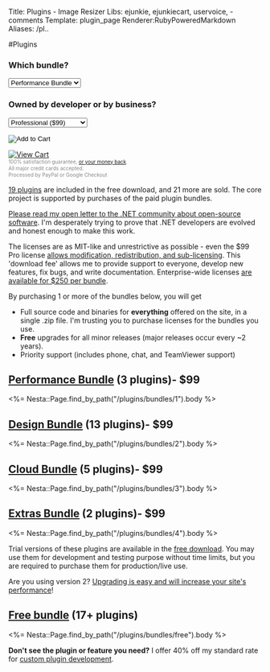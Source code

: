 Title: Plugins - Image Resizer
Libs: ejunkie, ejunkiecart, uservoice, -comments
Template: plugin_page
Renderer:RubyPoweredMarkdown
Aliases: /pl..

#Plugins


<div class="buySidebar">
	<form action="https://www.e-junkie.com/ecom/gb.php?c=cart&amp;i=929356&amp;cl=41912&amp;ejc=2" target="ej_ejc" method="POST" accept-charset="UTF-8">
	<h3>Which bundle?</h3>
	<select name="o1">
	<option value="Performance Bundle">Performance Bundle</option>
	<option value="Designer Bundle">Designer Bundle</option>
	<option value="Cloud Bundle">Cloud Bundle</option>
	<option value="Extras Bundle">Extras Bundle</option>
	</select>
	<h3>Owned by developer or by business?</h3>
	<select name="o2">
	<option value="Pro License">Professional ($99)</option>
	<option value="Enterprise License">Enterprise-wide ($250)</option>
	</select>
	<div style="padding-top:15px;"> </div>
	<input type="image" src="http://www.e-junkie.com/ej/ej_add_to_cart.gif" border="0"  alt="Add to Cart" class="ec_ejc_thkbx" onClick="javascript:return EJEJC_lc(this.parentNode);"/>
	</form>
	<a href="https://www.e-junkie.com/ecom/gb.php?c=cart&amp;cl=41912&amp;ejc=2" target="ej_ejc" class="ec_ejc_thkbx" onClick="javascript:return EJEJC_lc(this);"><img src="http://www.e-junkie.com/ej/ej_view_cart.gif" border="0" alt="View Cart"/></a>
	<div class="info" style="font-size:10px; color:#888888;line-height:1.3em">
	100% satisfaction guarantee, <a href="/purchase/refunds">or your money back</a>.
	<br /> All major credit cards accepted. 
	<br /> Processed by PayPal or Google Checkout
	</div>
</div>


[19 plugins](/plugins/bundles/free) are included in the free download, and 21 more are sold. The core project is supported by purchases of the paid plugin bundles. 

[Please read my open letter to the .NET community about open-source software](/openletter). I'm desperately trying to prove that .NET developers are evolved and honest enough to make this work.

The licenses are as MIT-like and unrestrictive as possible - even the <span class="price">$99</span> Pro license [allows modification, redistribution, and sub-licensing](/licenses/pro). This 'download fee' allows me to provide support to everyone, develop new features, fix bugs, and write documentation. Enterprise-wide licenses [are available for $250 per bundle](/plugins/enterprise).

By purchasing 1 or more of the bundles below, you will get 

 * Full source code and binaries for **everything** offered on the site, in a single .zip file. I'm trusting you to purchase licenses for the bundles you use.
 * **Free** upgrades for all minor releases (major releases occur every ~2 years). 
 * Priority support (includes phone, chat, and TeamViewer support)

	

## [Performance Bundle](/plugins/bundles/1) (3 plugins)- <span class="price">$99</span>


<%= Nesta::Page.find_by_path("/plugins/bundles/1").body %>


## [Design Bundle](/plugins/bundles/2) (13 plugins)- <span class="price">$99</span>

<%= Nesta::Page.find_by_path("/plugins/bundles/2").body %>


## [Cloud Bundle](/plugins/bundles/3) (5 plugins)- <span class="price">$99</span>

<%= Nesta::Page.find_by_path("/plugins/bundles/3").body %>

## [Extras Bundle](/plugins/bundles/4) (2 plugins)- <span class="price">$99</span>

<%= Nesta::Page.find_by_path("/plugins/bundles/4").body %>


Trial versions of these plugins are available in the [free download](/download). You may use them for development and testing purpose without time limits, but you 
are required to purchase them for production/live use.

Are you using version 2? [Upgrading is easy and will increase your site's performance](/docs/2to3/)!

## [Free bundle](/plugins/bundles/free) (17+ plugins)

<%= Nesta::Page.find_by_path("/plugins/bundles/free").body %>


**Don't see the plugin or feature you need?** I offer 40% off my standard rate for [custom plugin development](/plugins/custom).
